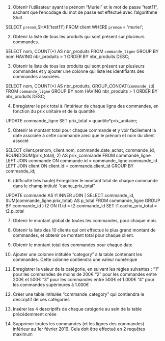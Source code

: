 1. Obtenir l’utilisateur ayant le prénom “Muriel” et le mot de passe “test11”, sachant que l’encodage du mot de passe est effectué avec l’algorithme Sha1.

SELECT `prenom`,SHA1('test11')
FROM client
WHERE `prenom` = 'muriel';

2. Obtenir la liste de tous les produits qui sont présent sur plusieurs commandes.

SELECT nom, COUNT(*) AS nbr_produits 
FROM `commande_ligne` 
GROUP BY nom 
HAVING nbr_produits > 1
ORDER BY nbr_produits DESC;

3. Obtenir la liste de tous les produits qui sont présent sur plusieurs commandes et y ajouter une colonne qui liste les identifiants des commandes associées.

SELECT nom, COUNT(*) AS nbr_produits, GROUP_CONCAT(`commande_id`) 
FROM `commande_ligne` 
GROUP BY nom 
HAVING nbr_produits > 1
ORDER BY nbr_produits DESC;

4. Enregistrer le prix total à l’intérieur de chaque ligne des commandes, en fonction du prix unitaire et de la quantité

UPDATE commande_ligne
SET prix_total = quantite*prix_unitaire;

5. Obtenir le montant total pour chaque commande et y voir facilement la date associée à cette commande ainsi que le prénom et nom du client associé

SELECT client.prenom, client.nom, commande.date_achat, commande_id, ROUND(SUM(prix_total), 2) AS prix_commande 
FROM commande_ligne 
LEFT JOIN commande ON commande.id = commande_ligne.commande_id
LEFT JOIN client ON client.id = commande.client_id
GROUP BY commande_id;

6. (difficulté très haute) Enregistrer le montant total de chaque commande dans le champ intitulé “cache_prix_total”

UPDATE commande AS t1 
INNER JOIN 
    ( SELECT commande_id, SUM(commande_ligne.prix_total) AS p_total 
      FROM commande_ligne 
      GROUP BY commande_id ) t2 
          ON  t1.id = t2.commande_id 
SET t1.cache_prix_total = t2.p_total

7. Obtenir le montant global de toutes les commandes, pour chaque mois

8. Obtenir la liste des 10 clients qui ont effectué le plus grand montant de commandes, et obtenir ce montant total pour chaque client.

9. Obtenir le montant total des commandes pour chaque date

10. Ajouter une colonne intitulée “category” à la table contenant les commandes. Cette colonne contiendra une valeur numérique

11. Enregistrer la valeur de la catégorie, en suivant les règles suivantes :
  “1” pour les commandes de moins de 200€
  “2” pour les commandes entre 200€ et 500€
  “3” pour les commandes entre 500€ et 1.000€
  “4” pour les commandes supérieures à 1.000€

12. Créer une table intitulée “commande_category” qui contiendra le descriptif de ces catégories

13. Insérer les 4 descriptifs de chaque catégorie au sein de la table précédemment créée

14. Supprimer toutes les commandes (et les lignes des commandes) inférieur au 1er février 2019. Cela doit être effectué en 2 requêtes maximum